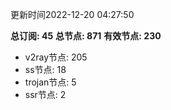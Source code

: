 更新时间2022-12-20 04:27:50

**总订阅: 45**
**总节点: 871**
**有效节点: 230**
- v2ray节点: 205
- ss节点: 18
- trojan节点: 5
- ssr节点: 2
